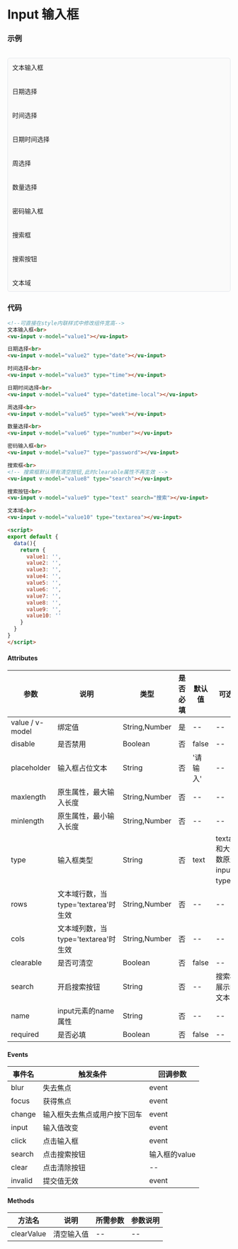 # Input 输入框

### 示例

<br>
<div style="border:1px solid #e4e7ed;border-radius:5px;padding:10px;background-color:#FAFAFA;">
  文本输入框<br>
  <vu-input v-model="value1"></vu-input><br><br>
  日期选择<br>
  <vu-input v-model="value2" type="date"></vu-input><br><br>
  时间选择<br>
  <vu-input v-model="value3" type="time"></vu-input><br><br>
  日期时间选择<br>
  <vu-input v-model="value4" type="datetime-local"></vu-input><br><br>
  周选择<br>
  <vu-input v-model="value5" type="week"></vu-input><br><br>
  数量选择<br>
  <vu-input v-model="value6" type="number"></vu-input><br><br>
  密码输入框<br>
  <vu-input v-model="value7" type="password"></vu-input><br><br>
  搜索框<br>
  <vu-input v-model="value8" type="search"></vu-input><br><br>
  搜索按钮<br>
  <vu-input v-model="value9" type="text" search="搜索"></vu-input><br><br>
  文本域<br>
  <vu-input v-model="value10" type="textarea"></vu-input>
</div>

<script>
export default {
  data(){
    return {
      value1: '',
      value2: '',
      value3: '',
      value4: '',
      value5: '',
      value6: '',
      value7: '',
      value8: '',
      value9: '',
      value10: ''
    }
  }
}
</script>

### 代码
```html
<!--可直接在style内联样式中修改组件宽高-->
文本输入框<br>
<vu-input v-model="value1"></vu-input>

日期选择<br>
<vu-input v-model="value2" type="date"></vu-input>

时间选择<br>
<vu-input v-model="value3" type="time"></vu-input>

日期时间选择<br>
<vu-input v-model="value4" type="datetime-local"></vu-input>

周选择<br>
<vu-input v-model="value5" type="week"></vu-input>

数量选择<br>
<vu-input v-model="value6" type="number"></vu-input>

密码输入框<br>
<vu-input v-model="value7" type="password"></vu-input>

搜索框<br>
<!-- 搜索框默认带有清空按钮,此时clearable属性不再生效 -->
<vu-input v-model="value8" type="search"></vu-input>

搜索按钮<br>
<vu-input v-model="value9" type="text" search="搜索"></vu-input>

文本域<br>
<vu-input v-model="value10" type="textarea"></vu-input>

<script>
export default {
  data(){
    return {
      value1: '',
      value2: '',
      value3: '',
      value4: '',
      value5: '',
      value6: '',
      value7: '',
      value8: '',
      value9: '',
      value10: ''
    }
  }
}
</script>
```

#### Attributes
| 参数 | 说明 | 类型 | 是否必填 | 默认值 | 可选值 |
| ---  | --- | ---  | ---      | ---   | ---   |
| value / v-model | 绑定值 | String,Number | 是 | -- | -- |
| disable | 是否禁用 | Boolean | 否 | false | -- |
| placeholder | 输入框占位文本 | String | 否 | '请输入' | -- |
| maxlength | 原生属性，最大输入长度 | String,Number | 否 | -- | -- |
| minlength | 原生属性，最小输入长度 | String,Number | 否 | -- | -- |
| type | 输入框类型 | String | 否 | text | textarea和大多数原生input的type值 |
| rows | 文本域行数，当type='textarea'时生效 | String,Number | 否 | -- | -- |
| cols | 文本域列数，当type='textarea'时生效 | String,Number | 否 | -- | -- |
| clearable | 是否可清空 | Boolean | 否 | false | -- |
| search | 开启搜索按钮 | String | 否 | -- | 搜索框展示的文本 |
| name | input元素的name属性 | String | 否 | -- | -- |
| required | 是否必填 | Boolean | 否 | false | -- |


#### Events
| 事件名 | 触发条件 | 回调参数 |
|  ---  | ---  | ---  | 
| blur | 失去焦点 | event |
| focus | 获得焦点 | event |
| change | 输入框失去焦点或用户按下回车 | event |
| input | 输入值改变 | event |
| click | 点击输入框 | event |
| search | 点击搜索按钮 | 输入框的value |
| clear | 点击清除按钮 | -- |
| invalid | 提交值无效 | event |


#### Methods
| 方法名 | 说明 | 所需参数 | 参数说明 |
|  ---  | ---  | ---  | --- |
| clearValue | 清空输入值 | --  | -- |

